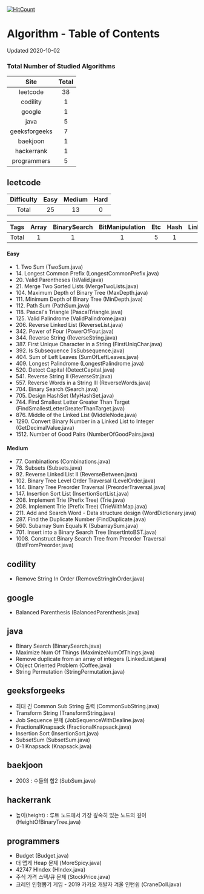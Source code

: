 [![HitCount](http://hits.dwyl.com/kenshin579/tutorials-interview-questions.svg)](http://hits.dwyl.com/kenshin579/tutorials-interview-questions)

# Algorithm - Table of Contents

Updated 2020-10-02

### Total Number of Studied Algorithms
| Site  | Total |
| :---------: | :-----------: |
| leetcode | 38 |
| codility | 1 |
| google | 1 |
| java | 5 |
| geeksforgeeks | 7 |
| baekjoon | 1 |
| hackerrank | 1 |
| programmers | 5 |

## leetcode

| Difficulty | Easy | Medium | Hard | 
| :------: | :------: | :------: | :------: |
| Total  | 25 | 13 | 0 | 

| Tags | Array | BinarySearch | BitManipulation | Etc | Hash | LinkedList | Map | Set | String | Tree | Trie | 
| :------: | :------: | :------: | :------: | :------: | :------: | :------: | :------: | :------: | :------: | :------: | :------: |
| Total | 1 | 1 | 1 | 5 | 1 | 6 | 1 | 1 | 10 | 8 | 3 |


#### Easy
* 1\. Two Sum (TwoSum.java)
* 14\. Longest Common Prefix (LongestCommonPrefix.java)
* 20\. Valid Parentheses (IsValid.java)
* 21\. Merge Two Sorted Lists (MergeTwoLists.java)
* 104\. Maximum Depth of Binary Tree (MaxDepth.java)
* 111\. Minimum Depth of Binary Tree (MinDepth.java)
* 112\. Path Sum (PathSum.java)
* 118\. Pascal's Triangle (PascalTriangle.java)
* 125\. Valid Palindrome (ValidPalindrome.java)
* 206\. Reverse Linked List (ReverseList.java)
* 342\. Power of Four (PowerOfFour.java)
* 344\. Reverse String (ReverseString.java)
* 387\. First Unique Character in a String (FirstUniqChar.java)
* 392\. Is Subsequence (IsSubsequence.java)
* 404\. Sum of Left Leaves (SumOfLeftLeaves.java)
* 409\. Longest Palindrome (LongestPalindrome.java)
* 520\. Detect Capital (DetectCapital.java)
* 541\. Reverse String II (ReverseStr.java)
* 557\. Reverse Words in a String III (ReverseWords.java)
* 704\. Binary Search (Search.java)
* 705\. Design HashSet (MyHashSet.java)
* 744\. Find Smallest Letter Greater Than Target (FindSmallestLetterGreaterThanTarget.java)
* 876\. Middle of the Linked List (MiddleNode.java)
* 1290\. Convert Binary Number in a Linked List to Integer (GetDecimalValue.java)
* 1512\. Number of Good Pairs (NumberOfGoodPairs.java)

#### Medium
* 77\. Combinations (Combinations.java)
* 78\. Subsets (Subsets.java)
* 92\. Reverse Linked List II (ReverseBetween.java)
* 102\. Binary Tree Level Order Traversal (LevelOrder.java)
* 144\. Binary Tree Preorder Traversal (PreorderTraversal.java)
* 147\. Insertion Sort List (InsertionSortList.java)
* 208\. Implement Trie (Prefix Tree) (Trie.java)
* 208\. Implement Trie (Prefix Tree) (TrieWithMap.java)
* 211\. Add and Search Word - Data structure design (WordDictionary.java)
* 287\. Find the Duplicate Number (FindDuplicate.java)
* 560\. Subarray Sum Equals K (SubarraySum.java)
* 701\. Insert into a Binary Search Tree (InsertIntoBST.java)
* 1008\. Construct Binary Search Tree from Preorder Traversal (BstFromPreorder.java)

## codility

* Remove String In Order (RemoveStringInOrder.java)

## google

* Balanced Parenthesis (BalancedParenthesis.java)

## java

* Binary Search (BinarySearch.java)
* Maximize Num Of Things (MaximizeNumOfThings.java)
* Remove duplicate from an array of integers (LinkedList.java)
* Object Oriented Problem (Coffee.java)
* String Permutation (StringPermutation.java)

## geeksforgeeks

* 최대 긴 Common Sub String 출력 (CommonSubString.java)
* Transform String (TransformString.java)
* Job Sequence 문제 (JobSequenceWithDealine.java)
* FractionalKnapsack (FractionalKnapsack.java)
* Insertion Sort (InsertionSort.java)
* SubsetSum (SubsetSum.java)
* 0-1 Knapsack (Knapsack.java)

## baekjoon

* 2003 : 수들의 합2 (SubSum.java)

## hackerrank

* 높이(height) : 루트 노드에서 가장 깊숙히 있는 노드의 깊이 (HeightOfBinaryTree.java)

## programmers

* Budget (Budget.java)
* 더 맵게 Heap 문제 (MoreSpicy.java)
* 42747 HIndex (HIndex.java)
* 주식 가격 스택/큐 문제 (StockPrice.java)
* 크레인 인형뽑기 게임 - 2019 카카오 개발자 겨울 인턴쉽 (CraneDoll.java)


